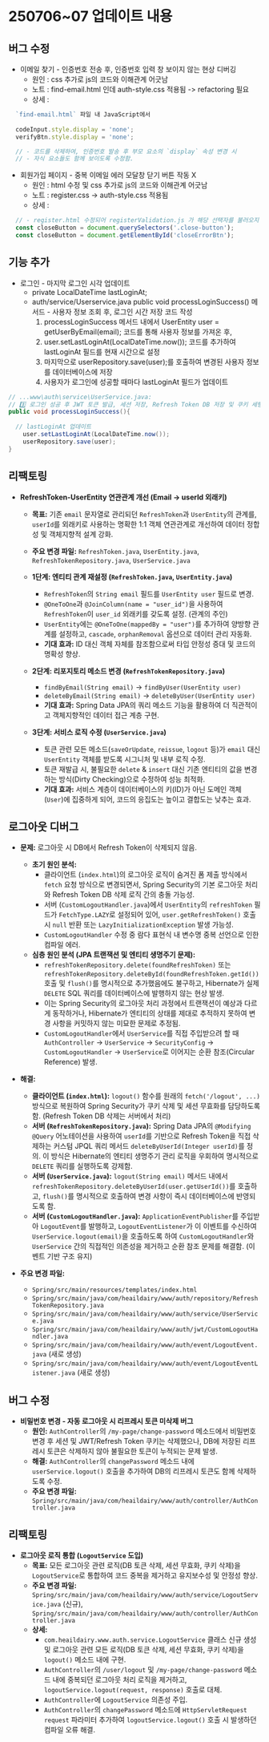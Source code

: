 # 250706~07 업데이트 내용
## 버그 수정
- 이메일 찾기 - 인증번호 전송 후, 인증번호 입력 창 보이지 않는 현상 디버깅
  - 원인 : css 추가로 js의 코드와 이해관계 어긋남 
  - 노트 : find-email.html 인데 auth-style.css 적용됨 -> refactoring 필요
  - 상세 : 
```javascript
  `find-email.html` 파일 내 JavaScript에서
 
  codeInput.style.display = 'none';
  verifyBtn.style.display = 'none';

  // - 코드를 삭제하여, 인증번호 발송 후 부모 요소의 `display` 속성 변경 시 
  // - 자식 요소들도 함께 보이도록 수정함.
```
- 회원가입 페이지 - 중복 이메일 에러 모달창 닫기 버튼 작동 X
  - 원인 : html 수정 및 css 추가로 js의 코드와 이해관계 어긋남
  - 노트 : register.css -> auth-style.css 적용됨
  - 상세 :
```javascript 
  // - register.html 수정되어 registerValidation.js 가 해당 선택자를 불러오지 못하고 있었음
  const closeButton = document.querySelectors('.close-button');
  const closeButton = document.getElementById('closeErrorBtn');
```
## 기능 추가
- 로그인 - 마지막 로그인 시각 업데이트
  - private LocalDateTime lastLoginAt;
  - auth/service/Userservice.java public void processLoginSuccess() 메서드 - 사용자 정보 조회 후, 로그인 시간 저장 코드 작성  
    1. processLoginSuccess 메서드 내에서 UserEntity user = getUserByEmail(email); 코드를 통해 사용자 정보를 가져온 후,
    2. user.setLastLoginAt(LocalDateTime.now()); 코드를 추가하여 lastLoginAt 필드를 현재 시간으로 설정
    3. 마지막으로 userRepository.save(user);를 호출하여 변경된 사용자 정보를 데이터베이스에 저장 
    4. 사용자가 로그인에 성공할 때마다 lastLoginAt 필드가 업데이트
```java
// ...www\auth\service\UserService.java:
// 3️⃣ 로그인 성공 후 JWT 토큰 발급, 세션 저장, Refresh Token DB 저장 및 쿠키 세팅
public void processLoginSuccess(){
    
  // lastLoginAt 업데이트                                                                                                                                       
    user.setLastLoginAt(LocalDateTime.now());                                                                                                                     
    userRepository.save(user);  
}
```

## 리팩토링
- **RefreshToken-UserEntity 연관관계 개선 (Email -> userId 외래키)**
  - **목표:** 기존 `email` 문자열로 관리되던 `RefreshToken`과 `UserEntity`의 관계를, `userId`를 외래키로 사용하는 명확한 1:1 객체 연관관계로 개선하여 데이터 정합성 및 객체지향적 설계 강화.
  - **주요 변경 파일:** `RefreshToken.java`, `UserEntity.java`, `RefreshTokenRepository.java`, `UserService.java`

  - **1단계: 엔티티 관계 재설정 (`RefreshToken.java`, `UserEntity.java`)**
    - `RefreshToken`의 `String email` 필드를 `UserEntity user` 필드로 변경.
    - `@OneToOne`과 `@JoinColumn(name = "user_id")`을 사용하여 `RefreshToken`이 `user_id` 외래키를 갖도록 설정. (관계의 주인)
    - `UserEntity`에는 `@OneToOne(mappedBy = "user")`를 추가하여 양방향 관계를 설정하고, `cascade`, `orphanRemoval` 옵션으로 데이터 관리 자동화.
    - **기대 효과:** ID 대신 객체 자체를 참조함으로써 타입 안정성 증대 및 코드의 명확성 향상.

  - **2단계: 리포지토리 메소드 변경 (`RefreshTokenRepository.java`)**
    - `findByEmail(String email)` -> `findByUser(UserEntity user)`
    - `deleteByEmail(String email)` -> `deleteByUser(UserEntity user)`
    - **기대 효과:** Spring Data JPA의 쿼리 메소드 기능을 활용하여 더 직관적이고 객체지향적인 데이터 접근 계층 구현.

  - **3단계: 서비스 로직 수정 (`UserService.java`)**
    - 토큰 관련 모든 메소드(`saveOrUpdate`, `reissue`, `logout` 등)가 `email` 대신 `UserEntity` 객체를 받도록 시그니처 및 내부 로직 수정.
    - 토큰 재발급 시, 불필요한 `delete` & `insert` 대신 기존 엔티티의 값을 변경하는 방식(Dirty Checking)으로 수정하여 성능 최적화.
    - **기대 효과:** 서비스 계층이 데이터베이스의 키(ID)가 아닌 도메인 객체(`User`)에 집중하게 되어, 코드의 응집도는 높이고 결합도는 낮추는 효과.

## 로그아웃 디버그
- **문제:** 로그아웃 시 DB에서 Refresh Token이 삭제되지 않음.
  - **초기 원인 분석:**
    - 클라이언트 (`index.html`)의 로그아웃 로직이 숨겨진 폼 제출 방식에서 `fetch` 요청 방식으로 변경되면서, Spring Security의 기본 로그아웃 처리와 Refresh Token DB 삭제 로직 간의 충돌 가능성.
    - 서버 (`CustomLogoutHandler.java`)에서 `UserEntity`의 `refreshToken` 필드가 `FetchType.LAZY`로 설정되어 있어, `user.getRefreshToken()` 호출 시 `null` 반환 또는 `LazyInitializationException` 발생 가능성.
    - `CustomLogoutHandler` 수정 중 람다 표현식 내 변수명 중복 선언으로 인한 컴파일 에러.
  - **심층 원인 분석 (JPA 트랜잭션 및 엔티티 생명주기 문제):**
    - `refreshTokenRepository.delete(foundRefreshToken)` 또는 `refreshTokenRepository.deleteById(foundRefreshToken.getId())` 호출 및 `flush()`를 명시적으로 추가했음에도 불구하고, Hibernate가 실제 `DELETE` SQL 쿼리를 데이터베이스에 발행하지 않는 현상 발생.
    - 이는 Spring Security의 로그아웃 처리 과정에서 트랜잭션이 예상과 다르게 동작하거나, Hibernate가 엔티티의 상태를 제대로 추적하지 못하여 변경 사항을 커밋하지 않는 미묘한 문제로 추정됨.
    - `CustomLogoutHandler`에서 `UserService`를 직접 주입받으려 할 때 `AuthController` -> `UserService` -> `SecurityConfig` -> `CustomLogoutHandler` -> `UserService`로 이어지는 순환 참조(Circular Reference) 발생.

- **해결:**
  - **클라이언트 (`index.html`):** `logout()` 함수를 원래의 `fetch('/logout', ...)` 방식으로 복원하여 Spring Security가 쿠키 삭제 및 세션 무효화를 담당하도록 함. (Refresh Token DB 삭제는 서버에서 처리)
  - **서버 (`RefreshTokenRepository.java`):** Spring Data JPA의 `@Modifying @Query` 어노테이션을 사용하여 `userId`를 기반으로 Refresh Token을 직접 삭제하는 커스텀 JPQL 쿼리 메서드 `deleteByUserId(Integer userId)`를 정의. 이 방식은 Hibernate의 엔티티 생명주기 관리 로직을 우회하여 명시적으로 `DELETE` 쿼리를 실행하도록 강제함.
  - **서버 (`UserService.java`):** `logout(String email)` 메서드 내에서 `refreshTokenRepository.deleteByUserId(user.getUserId())`를 호출하고, `flush()`를 명시적으로 호출하여 변경 사항이 즉시 데이터베이스에 반영되도록 함.
  - **서버 (`CustomLogoutHandler.java`):** `ApplicationEventPublisher`를 주입받아 `LogoutEvent`를 발행하고, `LogoutEventListener`가 이 이벤트를 수신하여 `UserService.logout(email)`을 호출하도록 하여 `CustomLogoutHandler`와 `UserService` 간의 직접적인 의존성을 제거하고 순환 참조 문제를 해결함. (이벤트 기반 구조 유지)

- **주요 변경 파일:**
  - `Spring/src/main/resources/templates/index.html`
  - `Spring/src/main/java/com/heaildairy/www/auth/repository/RefreshTokenRepository.java`
  - `Spring/src/main/java/com/heaildairy/www/auth/service/UserService.java`
  - `Spring/src/main/java/com/heaildairy/www/auth/jwt/CustomLogoutHandler.java`
  - `Spring/src/main/java/com/heaildairy/www/auth/event/LogoutEvent.java` (새로 생성)
  - `Spring/src/main/java/com/heaildairy/www/auth/event/LogoutEventListener.java` (새로 생성)

## 버그 수정
- **비밀번호 변경 - 자동 로그아웃 시 리프레시 토큰 미삭제 버그**
  - **원인:** `AuthController`의 `/my-page/change-password` 메소드에서 비밀번호 변경 후 세션 및 JWT/Refresh Token 쿠키는 삭제했으나, DB에 저장된 리프레시 토큰은 삭제하지 않아 불필요한 토큰이 누적되는 문제 발생.
  - **해결:** `AuthController`의 `changePassword` 메소드 내에 `userService.logout()` 호출을 추가하여 DB의 리프레시 토큰도 함께 삭제하도록 수정.
  - **주요 변경 파일:** `Spring/src/main/java/com/heaildairy/www/auth/controller/AuthController.java`

## 리팩토링
- **로그아웃 로직 통합 (`LogoutService` 도입)**
  - **목표:** 모든 로그아웃 관련 로직(DB 토큰 삭제, 세션 무효화, 쿠키 삭제)을 `LogoutService`로 통합하여 코드 중복을 제거하고 유지보수성 및 안정성 향상.
  - **주요 변경 파일:** `Spring/src/main/java/com/heaildairy/www/auth/service/LogoutService.java` (신규), `Spring/src/main/java/com/heaildairy/www/auth/controller/AuthController.java`
  - **상세:**
    - `com.heaildairy.www.auth.service.LogoutService` 클래스 신규 생성 및 로그아웃 관련 모든 로직(DB 토큰 삭제, 세션 무효화, 쿠키 삭제)을 `logout()` 메소드 내에 구현.
    - `AuthController`의 `/user/logout` 및 `/my-page/change-password` 메소드 내에 중복되던 로그아웃 처리 로직을 제거하고, `logoutService.logout(request, response)` 호출로 대체.
    - `AuthController`에 `LogoutService` 의존성 주입.
    - `AuthController`의 `changePassword` 메소드에 `HttpServletRequest request` 파라미터 추가하여 `logoutService.logout()` 호출 시 발생하던 컴파일 오류 해결.
